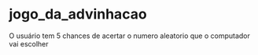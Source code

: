 # jogo_da_advinhacao
 O usuário tem 5 chances de acertar o numero aleatorio que o computador vai escolher
